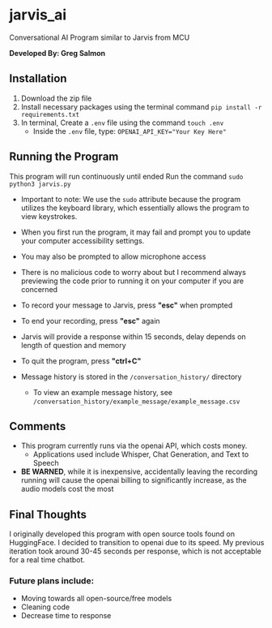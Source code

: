 # jarvis_ai
Conversational AI Program similar to Jarvis from MCU

**Developed By: Greg Salmon**

## Installation
1. Download the zip file
2. Install necessary packages using the terminal command `pip install -r requirements.txt`
3. In terminal, Create a `.env` file using the command `touch .env`
    - Inside the `.env` file, type:
    `OPENAI_API_KEY="Your Key Here"`
## Running the Program
This program will run continuously until ended
Run the command `sudo python3 jarvis.py`
- Important to note: We use the `sudo` attribute because the program utilizes the keyboard library, which essentially allows the program to view keystrokes. 
- When you first run the program, it may fail and prompt you to update your computer accessibility settings.
- You may also be prompted to allow microphone access
- There is no malicious code to worry about but I recommend always previewing the code prior to running it on your computer if you are concerned


- To record your message to Jarvis, press **"esc"** when prompted
- To end your recording, press **"esc"** again
- Jarvis will provide a response within 15 seconds, delay depends on length of question and memory
- To quit the program, press **"ctrl+C"**
- Message history is stored in the `/conversation_history/` directory
    - To view an example message history, see `/conversation_history/example_message/example_message.csv`

## Comments
- This program currently runs via the openai API, which costs money.
    - Applications used include Whisper, Chat Generation, and Text to Speech
- **BE WARNED**, while it is inexpensive, accidentally leaving the recording running will cause the openai billing to significantly increase, as the audio models cost the most

## Final Thoughts
I originally developed this program with open source tools found on HuggingFace. I decided to transition to openai due to its speed. My previous iteration took around 30-45 seconds per response, which is not acceptable for a real time chatbot. 

### Future plans include:
- Moving towards all open-source/free models
- Cleaning code
- Decrease time to response
